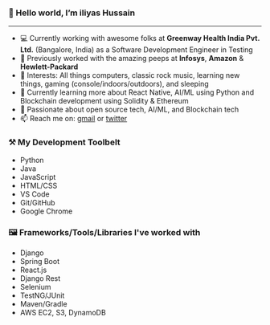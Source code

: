 ### 👋  Hello world, I’m iliyas Hussain
---
- 💻 Currently working with awesome folks at **Greenway Health India Pvt. Ltd.** (Bangalore, India) as a Software Development Engineer in Testing
- 🏢 Previously worked with the amazing peeps at **Infosys**, **Amazon** & **Hewlett-Packard**
- 👀 Interests: All things computers, classic rock music, learning new things, gaming (console/indoors/outdoors), and sleeping
- 🌱 Currently learning more about React Native, AI/ML using Python and Blockchain development using Solidity & Ethereum
- 💞️ Passionate about open source tech, AI/ML, and Blockchain tech
- 📫 Reach me on: [gmail](hussain.iliyas.89@gmail.com) or [twitter](https://twitter.com/_ThisIsIliyas_)


### ⚒  My Development Toolbelt
- Python
- Java
- JavaScript
- HTML/CSS
- VS Code
- Git/GitHub
- Google Chrome

### 🖼  Frameworks/Tools/Libraries I've worked with
- Django
- Spring Boot
- React.js
- Django Rest
- Selenium
- TestNG/JUnit
- Maven/Gradle
- AWS EC2, S3, DynamoDB


<!---
iliyasHussain/iliyasHussain is a ✨ special ✨ repository because its `README.md` (this file) appears on your GitHub profile.
You can click the Preview link to take a look at your changes.
--->
